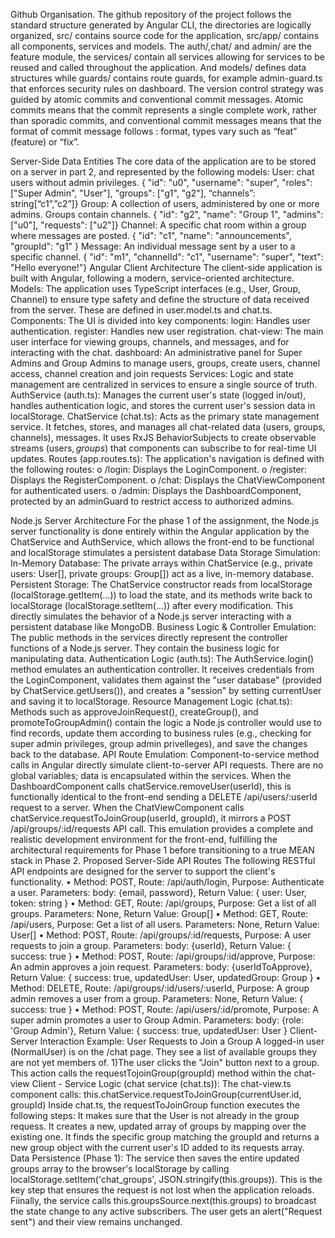 Github Organisation.
The github repository of the project follows the standard structure generated by Angular CLI, the directories are logically organized, src/ contains  source code for the application, src/app/ contains all components, services and models. The auth/,chat/ and admin/ are the feature module, the services/ contain all services allowing for services to be reused and called throughout the application. And models/ defines data structures while guards/ contains route guards, for example admin-guard.ts that enforces security rules on dashboard. The version control strategy was guided by atomic commits and conventional commit messages. Atomic commits means that the commit represents a single complete work, rather than sporadic commits, and conventional commit messages means that the format of commit message follows <type>:<description> format, types vary such as “feat” (feature) or “fix”.

Server-Side Data Entities
The core data of the application are to be stored on a server in part 2,  and represented by the following models:
User: chat users without admin privileges. 
{  "id": "u0",   "username": "super",   "roles": ["Super Admin", "User"],   "groups": ["g1", "g2"],   “channels”: string[“c1”,”c2”]}
Group: A collection of users, administered by one or more admins. Groups contain channels.
{ "id": "g2",   "name": "Group 1",   "admins": ["u0"],   "requests": ["u2"]}
Channel: A specific chat room within a group where messages are posted.
{   "id": "c1",   "name": "announcements",  "groupId": "g1" }
Message: An individual message sent by a user to a specific channel.
{  "id": "m1",  "channelId": "c1",  "username": "super",  "text": "Hello everyone!"}
Angular Client Architecture
The client-side application is built with Angular, following a modern, service-oriented architecture.
Models:
The application uses TypeScript interfaces (e.g., User, Group, Channel) to ensure type safety and define the structure of data received from the server. These are defined in user.model.ts and chat.ts.
Components: The UI is divided into key components:
login: Handles user authentication.
register: Handles new user registration.
chat-view: The main user interface for viewing groups, channels, and messages, and for interacting with the chat.
dashboard: An administrative panel for Super Admins and Group Admins to manage users, groups, create users, channel access, channel creation and join requests
Services: Logic and state management are centralized in services to ensure a single source of truth.
AuthService (auth.ts): Manages the current user's state (logged in/out), handles authentication logic, and stores the current user's session data in localStorage.
ChatService (chat.ts): Acts as the primary state management service. It fetches, stores, and manages all chat-related data (users, groups, channels), messages. It uses RxJS 
BehaviorSubjects to create observable streams (users$, groups$) that components can subscribe to for real-time UI updates.
Routes (app.routes.ts): The application's navigation is defined with the following routes:
o	/login: Displays the LoginComponent.
o	/register: Displays the RegisterComponent.
o	/chat: Displays the ChatViewComponent for authenticated users.
o	/admin: Displays the DashboardComponent, protected by an adminGuard to restrict access to authorized admins.








Node.js Server Architecture
For the phase 1 of the assignment, the Node.js server functionality is done entirely within the Angular application by the ChatService and AuthService, which allows the front-end to be functional and localStorage stimulates a persistent database
Data Storage Simulation:
In-Memory Database: The private arrays within ChatService (e.g., private users: User[], private groups: Group[]) act as a live, in-memory database.
Persistent Storage: The ChatService constructor reads from localStorage (localStorage.getItem(...)) to load the state, and its methods write back to localStorage (localStorage.setItem(...)) after every modification. This directly simulates the behavior of a Node.js server interacting with a persistent database like MongoDB.
Business Logic & Controller Emulation:
The public methods in the services directly represent the controller functions of a Node.js server. They contain the business logic for manipulating data.
Authentication Logic (auth.ts): The AuthService.login() method emulates an authentication controller. It receives credentials from the LoginComponent, validates them against the "user database" (provided by ChatService.getUsers()), and creates a "session" by setting currentUser and saving it to localStorage.
Resource Management Logic (chat.ts): Methods such as  approveJoinRequest(), createGroup(), and promoteToGroupAdmin() contain the logic a Node.js controller would use to find records, update them according to business rules (e.g., checking for super admin privileges, group admin privelleges), and save the changes back to the database.
API Route Emulation:
Component-to-service method calls in Angular directly simulate client-to-server API requests. There are no global variables; data is encapsulated within the services.
When the DashboardComponent calls chatService.removeUser(userId), this is functionally identical to the front-end sending a DELETE /api/users/:userId request to a server.
When the ChatViewComponent calls chatService.requestToJoinGroup(userId, groupId), it mirrors a POST /api/groups/:id/requests API call.
This emulation provides a complete and realistic development environment for the front-end, fulfilling the architectural requirements for Phase 1 before transitioning to a true MEAN stack in Phase 2.
Proposed Server-Side API Routes 
The following RESTful API endpoints are designed for the server to support the client's functionality.
•	Method: POST, Route: /api/auth/login, Purpose: Authenticate a user. Parameters: body: {email, password}, Return Value: { user: User, token: string }
•	Method: GET, Route: /api/groups, Purpose: Get a list of all groups. Parameters: None, Return Value: Group[]
•	Method: GET, Route: /api/users, Purpose: Get a list of all users. Parameters: None, Return Value: User[]
•	Method: POST, Route: /api/groups/:id/requests, Purpose: A user requests to join a group. Parameters: body: {userId}, Return Value: { success: true }
•	Method: POST, Route: /api/groups/:id/approve, Purpose: An admin approves a join request. Parameters: body: {userIdToApprove}, Return Value: { success: true, updatedUser: User, updatedGroup: Group }
•	Method: DELETE, Route: /api/groups/:id/users/:userId, Purpose: A group admin removes a user from a group. Parameters: None, Return Value: { success: true }
•	Method: POST, Route: /api/users/:id/promote, Purpose: A super admin promotes a user to Group Admin. Parameters: body: {role: 'Group Admin'}, Return Value: { success: true, updatedUser: User }
 Client-Server Interaction Example: User Requests to Join a Group
A logged-in user (NormalUser) is on the /chat page. They see a list of available groups they are not yet members of.
1)The user clicks the "Join" button next to a group. This action calls the requestTojoinGroup(groupId) method within the chat-view
Client - Service Logic (chat service (chat.ts)):
The chat-view.ts component calls:
this.chatService.requestToJoinGroup(currentUser.id, groupId)
Inside chat.ts, the requestToJoinGroup function executes the following steps:
It makes sure that the User is not already in the group requess.
It creates a new, updated array of groups by mapping over the existing one.
It finds the specific group matching the groupId and returns a new group object with the current user's ID added to its requests array.
Data Persistence (Phase 1): The service then saves the entire updated groups array to the browser's localStorage by calling localStorage.setItem('chat_groups', JSON.stringify(this.groups)). This is the key step that ensures the request is not lost when the application reloads.
Fiinally, the service calls this.groupsSource.next(this.groups) to broadcast the state change to any active subscribers. The user gets an alert("Request sent") and their view remains unchanged.



	
